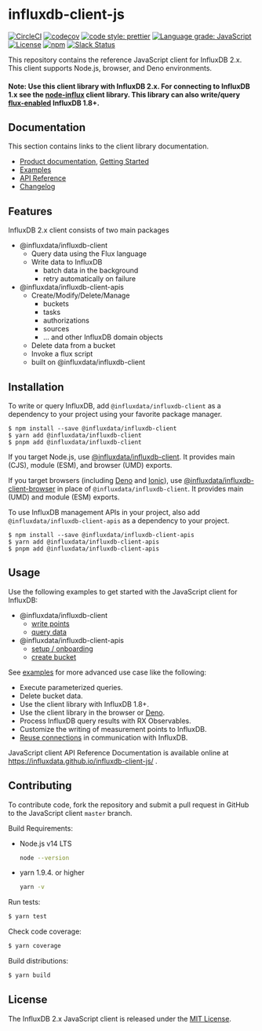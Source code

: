 # influxdb-client-js

[![CircleCI](https://circleci.com/gh/influxdata/influxdb-client-js.svg?style=svg)](https://circleci.com/gh/influxdata/influxdb-client-js)
[![codecov](https://codecov.io/gh/influxdata/influxdb-client-js/branch/master/graph/badge.svg)](https://codecov.io/gh/influxdata/influxdb-client-js)
[![code style: prettier](https://img.shields.io/badge/code_style-prettier-ff69b4.svg)](https://github.com/prettier/prettier)
[![Language grade: JavaScript](https://img.shields.io/lgtm/grade/javascript/g/influxdata/influxdb-client-js.svg?logo=lgtm&logoWidth=18)](https://lgtm.com/projects/g/influxdata/influxdb-client-js/context:javascript)
[![License](https://img.shields.io/github/license/influxdata/influxdb-client-js.svg)](https://github.com/influxdata/influxdb-client-js/blob/master/LICENSE)
[![npm](https://img.shields.io/npm/v/@influxdata/influxdb-client)](https://www.npmjs.com/package/@influxdata/influxdb-client)
[![Slack Status](https://img.shields.io/badge/slack-join_chat-white.svg?logo=slack&style=social)](https://www.influxdata.com/slack)

This repository contains the reference JavaScript client for InfluxDB 2.x. This client supports Node.js, browser, and Deno environments.

#### Note: Use this client library with InfluxDB 2.x. For connecting to InfluxDB 1.x see the [node-influx](https://github.com/node-influx/node-influx) client library. This library can also write/query [flux-enabled](https://docs.influxdata.com/influxdb/v1.8/administration/config/#flux-enabled--false) InfluxDB 1.8+.

## Documentation

This section contains links to the client library documentation.

- [Product documentation](https://docs.influxdata.com/influxdb/v2.1/api-guide/client-libraries/nodejs/), [Getting Started](#usage)
- [Examples](examples#influxdb-client-examples)
- [API Reference](https://influxdata.github.io/influxdb-client-js/influxdb-client.html)
- [Changelog](CHANGELOG.md)

## Features

InfluxDB 2.x client consists of two main packages

- @influxdata/influxdb-client
  - Query data using the Flux language
  - Write data to InfluxDB
    - batch data in the background
    - retry automatically on failure
- @influxdata/influxdb-client-apis
  - Create/Modify/Delete/Manage
    - buckets
    - tasks
    - authorizations
    - sources
    - ... and other InfluxDB domain objects
  - Delete data from a bucket
  - Invoke a flux script
  - built on @influxdata/influxdb-client

## Installation

To write or query InfluxDB, add `@influxdata/influxdb-client` as a dependency to your project using your favorite package manager.

```
$ npm install --save @influxdata/influxdb-client
$ yarn add @influxdata/influxdb-client
$ pnpm add @influxdata/influxdb-client
```

If you target Node.js, use [@influxdata/influxdb-client](./packages/core/README.md).
It provides main (CJS), module (ESM), and browser (UMD) exports.

If you target browsers (including [Deno](https://deno.land/) and [Ionic](https://ionic.io/)), use [@influxdata/influxdb-client-browser](./packages/core-browser/README.md) in place of `@influxdata/influxdb-client`. It provides main (UMD) and module (ESM) exports.

To use InfluxDB management APIs in your project, also add `@influxdata/influxdb-client-apis` as a dependency to your project.

```
$ npm install --save @influxdata/influxdb-client-apis
$ yarn add @influxdata/influxdb-client-apis
$ pnpm add @influxdata/influxdb-client-apis
```

## Usage

Use the following examples to get started with the JavaScript client for InfluxDB:

- @influxdata/influxdb-client
  - [write points](./examples/write.mjs)
  - [query data](./examples/query.ts)
- @influxdata/influxdb-client-apis
  - [setup / onboarding](./examples/onboarding.mjs)
  - [create bucket](./examples/createBucket.mjs)

See [examples](./examples/README.md) for more advanced use case like the following:

- Execute parameterized queries.
- Delete bucket data.
- Use the client library with InfluxDB 1.8+.
- Use the client library in the browser or [Deno](./examples/query.deno.ts).
- Process InfluxDB query results with RX Observables.
- Customize the writing of measurement points to InfluxDB.
- [Reuse connections](https://github.com/influxdata/influxdb-client-js/issues/393#issuecomment-985272866) in communication with InfluxDB.

JavaScript client API Reference Documentation is available online at https://influxdata.github.io/influxdb-client-js/ .

## Contributing

To contribute code, fork the repository and submit a pull request in GitHub to the JavaScript client `master` branch.

Build Requirements:

- Node.js v14 LTS
  ```bash
  node --version
  ```
- yarn 1.9.4. or higher
  ```bash
  yarn -v
  ```

Run tests:

```bash
$ yarn test
```

Check code coverage:

```bash
$ yarn coverage
```

Build distributions:

```bash
$ yarn build
```

## License

The InfluxDB 2.x JavaScript client is released under the [MIT License](https://opensource.org/licenses/MIT).
